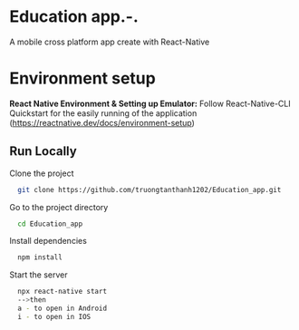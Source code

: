 # Education app.-. 

A mobile cross platform app create with React-Native


# Environment setup

**React Native Environment & Setting up Emulator:** Follow React-Native-CLI Quickstart for the easily running of the application (https://reactnative.dev/docs/environment-setup)


## Run Locally

Clone the project

```bash
  git clone https://github.com/truongtanthanh1202/Education_app.git
```

Go to the project directory

```bash
  cd Education_app
```

Install dependencies

```bash
  npm install
```

Start the server

```bash
  npx react-native start
  -->then
  a - to open in Android
  i - to open in IOS
```

